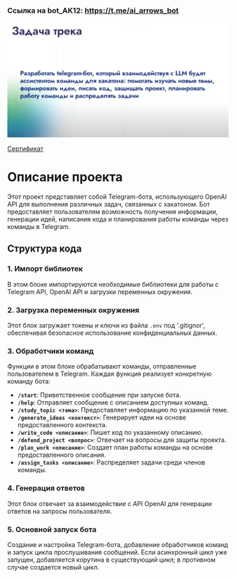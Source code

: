 ### Ссылка на bot_AK12: https://t.me/ai_arrows_bot
![Image](Задача.jpg)

[Сертификат](https://github.com/AlexeyK12/Diplomas-and-certificates/blob/main/AI-ARROW.pdf)

# Описание проекта

Этот проект представляет собой Telegram-бота, использующего OpenAI API для выполнения различных задач, связанных с хакатоном. Бот предоставляет пользователям возможность получения информации, генерации идей, написания кода и планирования работы команды через команды в Telegram.

## Структура кода

### 1. Импорт библиотек

В этом блоке импортируются необходимые библиотеки для работы с Telegram API, OpenAI API и загрузки переменных окружения.

### 2. Загрузка переменных окружения

Этот блок загружает токены и ключи из файла `.env` под '.gitignor', обеспечивая безопасное использование конфиденциальных данных. 

### 3. Обработчики команд

Функции в этом блоке обрабатывают команды, отправленные пользователем в Telegram. Каждая функция реализует конкретную команду бота:

- **`/start`**: Приветственное сообщение при запуске бота.
- **`/help`**: Отправляет сообщение с описанием доступных команд.
- **`/study_topic <тема>`**: Предоставляет информацию по указанной теме.
- **`/generate_ideas <контекст>`**: Генерирует идеи на основе предоставленного контекста.
- **`/write_code <описание>`**: Пишет код по указанному описанию.
- **`/defend_project <вопрос>`**: Отвечает на вопросы для защиты проекта.
- **`/plan_work <описание>`**: Создает план работы команды на основе предоставленного описания.
- **`/assign_tasks <описание>`**: Распределяет задачи среди членов команды.

### 4. Генерация ответов

Этот блок отвечает за взаимодействие с API OpenAI для генерации ответов на запросы пользователя. 

### 5. Основной запуск бота

Создание и настройка Telegram-бота, добавление обработчиков команд и запуск цикла прослушивания сообщений. Если асинхронный цикл уже запущен, добавляется корутина в существующий цикл; в противном случае создается новый цикл.
